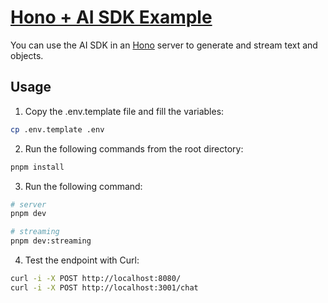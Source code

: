 # [Hono + AI SDK Example](https://github.com/vercel/ai/tree/883056de2c1db58dbde38baca00cafaec109ebe9/examples/hono)

You can use the AI SDK in an [Hono](https://hono.dev/) server to generate and stream text and objects.

## Usage

1. Copy the .env.template file and fill the variables:

```sh
cp .env.template .env
```

2. Run the following commands from the root directory:

```sh
pnpm install
```

3. Run the following command:

```sh
# server
pnpm dev

# streaming
pnpm dev:streaming
```

4. Test the endpoint with Curl:

```sh
curl -i -X POST http://localhost:8080/
curl -i -X POST http://localhost:3001/chat
```
